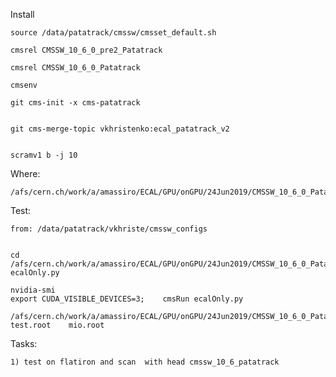 

Install

    source /data/patatrack/cmssw/cmsset_default.sh

    cmsrel CMSSW_10_6_0_pre2_Patatrack
    
    cmsrel CMSSW_10_6_0_Patatrack
    
    cmsenv
    
    git cms-init -x cms-patatrack
    
    
    git cms-merge-topic vkhristenko:ecal_patatrack_v2
    
    
    scramv1 b -j 10
    
    
Where:

    /afs/cern.ch/work/a/amassiro/ECAL/GPU/onGPU/24Jun2019/CMSSW_10_6_0_Patatrack/src/
    
    
Test:

    from: /data/patatrack/vkhriste/cmssw_configs
    
    
    cd /afs/cern.ch/work/a/amassiro/ECAL/GPU/onGPU/24Jun2019/CMSSW_10_6_0_Patatrack/src/ECALValidation/EcalLocalRecoToolKit/test/gpu
    ecalOnly.py 
    
    nvidia-smi
    export CUDA_VISIBLE_DEVICES=3;    cmsRun ecalOnly.py   
    
    /afs/cern.ch/work/a/amassiro/ECAL/GPU/onGPU/24Jun2019/CMSSW_10_6_0_Patatrack/test/slc7_amd64_gcc700/validateGPU   test.root    mio.root    
    


    
Tasks:

    1) test on flatiron and scan  with head cmssw_10_6_patatrack
